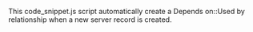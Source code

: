 This code_snippet.js script automatically create a Depends on::Used by relationship when a new server record is created.
